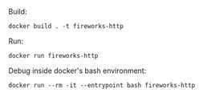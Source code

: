 Build: 
```
docker build . -t fireworks-http
```

Run:
```
docker run fireworks-http
```

Debug inside docker's bash environment:
```
docker run --rm -it --entrypoint bash fireworks-http 
```
